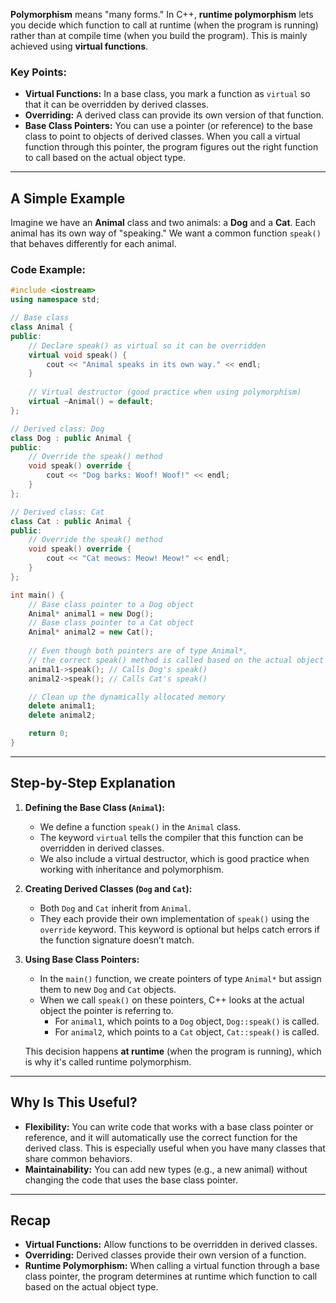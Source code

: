 **Polymorphism** means "many forms." In C++, **runtime polymorphism** lets you decide which function to call at runtime (when the program is running) rather than at compile time (when you build the program). This is mainly achieved using **virtual functions**.

### Key Points:
- **Virtual Functions:** In a base class, you mark a function as `virtual` so that it can be overridden by derived classes.
- **Overriding:** A derived class can provide its own version of that function.
- **Base Class Pointers:** You can use a pointer (or reference) to the base class to point to objects of derived classes. When you call a virtual function through this pointer, the program figures out the right function to call based on the actual object type.

---

## A Simple Example

Imagine we have an **Animal** class and two animals: a **Dog** and a **Cat**. Each animal has its own way of "speaking." We want a common function `speak()` that behaves differently for each animal.

### Code Example:

```cpp
#include <iostream>
using namespace std;

// Base class
class Animal {
public:
    // Declare speak() as virtual so it can be overridden
    virtual void speak() {
        cout << "Animal speaks in its own way." << endl;
    }
    
    // Virtual destructor (good practice when using polymorphism)
    virtual ~Animal() = default;
};

// Derived class: Dog
class Dog : public Animal {
public:
    // Override the speak() method
    void speak() override {
        cout << "Dog barks: Woof! Woof!" << endl;
    }
};

// Derived class: Cat
class Cat : public Animal {
public:
    // Override the speak() method
    void speak() override {
        cout << "Cat meows: Meow! Meow!" << endl;
    }
};

int main() {
    // Base class pointer to a Dog object
    Animal* animal1 = new Dog();
    // Base class pointer to a Cat object
    Animal* animal2 = new Cat();
    
    // Even though both pointers are of type Animal*,
    // the correct speak() method is called based on the actual object type.
    animal1->speak(); // Calls Dog's speak()
    animal2->speak(); // Calls Cat's speak()

    // Clean up the dynamically allocated memory
    delete animal1;
    delete animal2;

    return 0;
}
```

---

## Step-by-Step Explanation

1. **Defining the Base Class (`Animal`):**
   - We define a function `speak()` in the `Animal` class.
   - The keyword `virtual` tells the compiler that this function can be overridden in derived classes.
   - We also include a virtual destructor, which is good practice when working with inheritance and polymorphism.

2. **Creating Derived Classes (`Dog` and `Cat`):**
   - Both `Dog` and `Cat` inherit from `Animal`.
   - They each provide their own implementation of `speak()` using the `override` keyword. This keyword is optional but helps catch errors if the function signature doesn’t match.

3. **Using Base Class Pointers:**
   - In the `main()` function, we create pointers of type `Animal*` but assign them to new `Dog` and `Cat` objects.
   - When we call `speak()` on these pointers, C++ looks at the actual object the pointer is referring to.
     - For `animal1`, which points to a `Dog` object, `Dog::speak()` is called.
     - For `animal2`, which points to a `Cat` object, `Cat::speak()` is called.
     
   This decision happens **at runtime** (when the program is running), which is why it's called runtime polymorphism.

---

## Why Is This Useful?

- **Flexibility:** You can write code that works with a base class pointer or reference, and it will automatically use the correct function for the derived class. This is especially useful when you have many classes that share common behaviors.
- **Maintainability:** You can add new types (e.g., a new animal) without changing the code that uses the base class pointer.

---

## Recap

- **Virtual Functions:** Allow functions to be overridden in derived classes.
- **Overriding:** Derived classes provide their own version of a function.
- **Runtime Polymorphism:** When calling a virtual function through a base class pointer, the program determines at runtime which function to call based on the actual object type.

